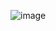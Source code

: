 ![image](https://user-images.githubusercontent.com/24622526/42130305-470ad6b4-7cd0-11e8-8ece-0b3cf72f1038.png)
